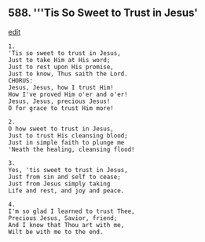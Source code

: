 
## 588.  '''Tis So Sweet to Trust in Jesus'
[edit](https://docs.google.com/document/d/1or8VrCv8RrLDKjEb3trPlqpHX7JacGM3/edit?mode=html)



    1.
    'Tis so sweet to trust in Jesus,
    Just to take Him at His word; 
    Just to rest upon His promise, 
    Just to know, Thus saith the Lord. 
    CHORUS:
    Jesus, Jesus, how I trust Him! 
    How I've proved Him o'er and o'er!
    Jesus, Jesus, precious Jesus! 
    O for grace to trust Him more! 

    2.
    O how sweet to trust in Jesus, 
    Just to trust His cleansing blood; 
    Just in simple faith to plunge me 
    'Neath the healing, cleansing flood!

    3.
    Yes, 'tis sweet to trust in Jesus,
    Just from sin and self to cease; 
    Just from Jesus simply taking 
    Life and rest, and joy and peace. 

    4.
    I'm so glad I learned to trust Thee,
    Precious Jesus, Savior, friend; 
    And I know that Thou art with me, 
    Wilt be with me to the end. 
